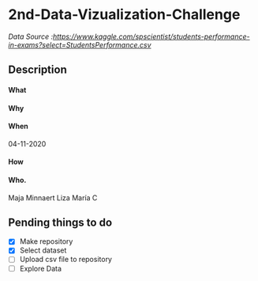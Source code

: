 # 2nd-Data-Vizualization-Challenge
*Data Source :https://www.kaggle.com/spscientist/students-performance-in-exams?select=StudentsPerformance.csv*

## Description

####  What

####  Why

####  When

04-11-2020

####  How

####  Who.

Maja Minnaert
Liza María C

## Pending things to do

-[x] Make repository
-[x] Select dataset
-[ ] Upload csv file to repository
-[ ] Explore Data
